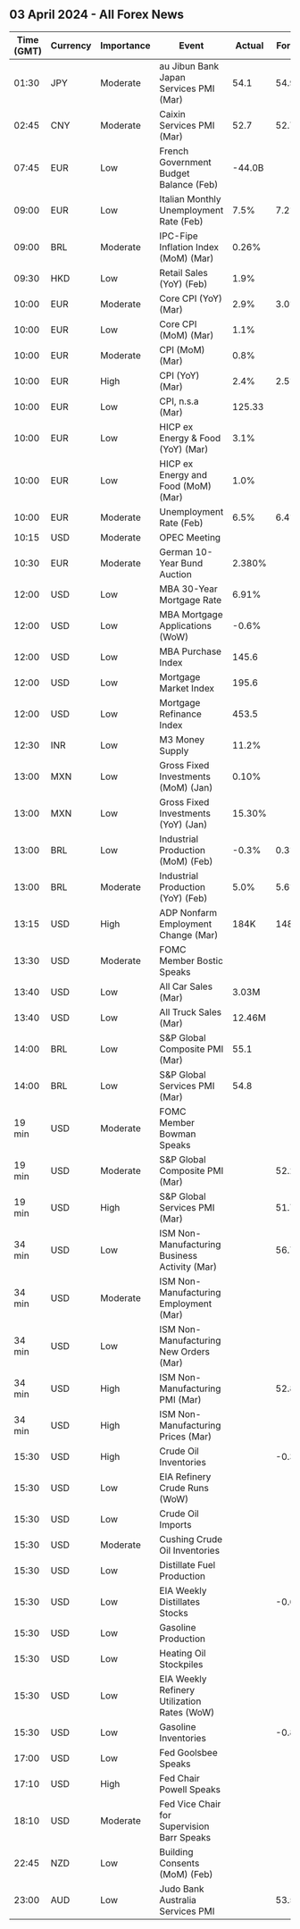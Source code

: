 ## 03 April 2024 - All Forex News

| Time (GMT) | Currency | Importance | Event | Actual | Forecast | Previous |
|------|----------|------------|-------|--------|----------|----------|
| 01:30 | JPY | Moderate | au Jibun Bank Japan Services PMI (Mar) | 54.1 | 54.9 | 52.9 |
| 02:45 | CNY | Moderate | Caixin Services PMI (Mar) | 52.7 | 52.7 | 52.5 |
| 07:45 | EUR | Low | French Government Budget Balance (Feb) | -44.0B |  | -25.7B |
| 09:00 | EUR | Low | Italian Monthly Unemployment Rate (Feb) | 7.5% | 7.2% | 7.3% |
| 09:00 | BRL | Moderate | IPC-Fipe Inflation Index (MoM) (Mar) | 0.26% |  | 0.46% |
| 09:30 | HKD | Low | Retail Sales (YoY) (Feb) | 1.9% |  | 0.9% |
| 10:00 | EUR | Moderate | Core CPI (YoY) (Mar) | 2.9% | 3.0% | 3.1% |
| 10:00 | EUR | Low | Core CPI (MoM) (Mar) | 1.1% |  | 0.7% |
| 10:00 | EUR | Moderate | CPI (MoM) (Mar) | 0.8% |  | 0.6% |
| 10:00 | EUR | High | CPI (YoY) (Mar) | 2.4% | 2.5% | 2.6% |
| 10:00 | EUR | Low | CPI, n.s.a (Mar) | 125.33 |  | 124.38 |
| 10:00 | EUR | Low | HICP ex Energy & Food (YoY) (Mar) | 3.1% |  | 3.3% |
| 10:00 | EUR | Low | HICP ex Energy and Food (MoM) (Mar) | 1.0% |  | 0.6% |
| 10:00 | EUR | Moderate | Unemployment Rate (Feb) | 6.5% | 6.4% | 6.5% |
| 10:15 | USD | Moderate | OPEC Meeting |  |  |  |
| 10:30 | EUR | Moderate | German 10-Year Bund Auction | 2.380% |  | 2.300% |
| 12:00 | USD | Low | MBA 30-Year Mortgage Rate | 6.91% |  | 6.93% |
| 12:00 | USD | Low | MBA Mortgage Applications (WoW) | -0.6% |  | -0.7% |
| 12:00 | USD | Low | MBA Purchase Index | 145.6 |  | 145.7 |
| 12:00 | USD | Low | Mortgage Market Index | 195.6 |  | 196.8 |
| 12:00 | USD | Low | Mortgage Refinance Index | 453.5 |  | 460.9 |
| 12:30 | INR | Low | M3 Money Supply | 11.2% |  | 11.3% |
| 13:00 | MXN | Low | Gross Fixed Investments (MoM) (Jan) | 0.10% |  | 0.00% |
| 13:00 | MXN | Low | Gross Fixed Investments (YoY) (Jan) | 15.30% |  | 13.40% |
| 13:00 | BRL | Low | Industrial Production (MoM) (Feb) | -0.3% | 0.3% | -1.5% |
| 13:00 | BRL | Moderate | Industrial Production (YoY) (Feb) | 5.0% | 5.6% | 3.7% |
| 13:15 | USD | High | ADP Nonfarm Employment Change (Mar) | 184K | 148K | 155K |
| 13:30 | USD | Moderate | FOMC Member Bostic Speaks |  |  |  |
| 13:40 | USD | Low | All Car Sales (Mar) | 3.03M |  | 3.10M |
| 13:40 | USD | Low | All Truck Sales (Mar) | 12.46M |  | 12.60M |
| 14:00 | BRL | Low | S&P Global Composite PMI (Mar) | 55.1 |  | 55.1 |
| 14:00 | BRL | Low | S&P Global Services PMI (Mar) | 54.8 |  | 54.6 |
| 19 min | USD | Moderate | FOMC Member Bowman Speaks |  |  |  |
| 19 min | USD | Moderate | S&P Global Composite PMI (Mar) |  | 52.2 | 52.5 |
| 19 min | USD | High | S&P Global Services PMI (Mar) |  | 51.7 | 52.3 |
| 34 min | USD | Low | ISM Non-Manufacturing Business Activity (Mar) |  | 56.7 | 57.2 |
| 34 min | USD | Moderate | ISM Non-Manufacturing Employment (Mar) |  |  | 48.0 |
| 34 min | USD | Low | ISM Non-Manufacturing New Orders (Mar) |  |  | 56.1 |
| 34 min | USD | High | ISM Non-Manufacturing PMI (Mar) |  | 52.8 | 52.6 |
| 34 min | USD | High | ISM Non-Manufacturing Prices (Mar) |  |  | 58.6 |
| 15:30 | USD | High | Crude Oil Inventories |  | -0.300M | 3.165M |
| 15:30 | USD | Low | EIA Refinery Crude Runs (WoW) |  |  | 0.147M |
| 15:30 | USD | Low | Crude Oil Imports |  |  | 1.124M |
| 15:30 | USD | Moderate | Cushing Crude Oil Inventories |  |  | 2.107M |
| 15:30 | USD | Low | Distillate Fuel Production |  |  | 0.124M |
| 15:30 | USD | Low | EIA Weekly Distillates Stocks |  | -0.604M | -1.185M |
| 15:30 | USD | Low | Gasoline Production |  |  | -0.435M |
| 15:30 | USD | Low | Heating Oil Stockpiles |  |  | -0.609M |
| 15:30 | USD | Low | EIA Weekly Refinery Utilization Rates (WoW) |  |  | 0.9% |
| 15:30 | USD | Low | Gasoline Inventories |  | -0.820M | 1.299M |
| 17:00 | USD | Low | Fed Goolsbee Speaks |  |  |  |
| 17:10 | USD | High | Fed Chair Powell Speaks |  |  |  |
| 18:10 | USD | Moderate | Fed Vice Chair for Supervision Barr Speaks |  |  |  |
| 22:45 | NZD | Low | Building Consents (MoM) (Feb) |  |  | -8.8% |
| 23:00 | AUD | Low | Judo Bank Australia Services PMI |  | 53.5 | 53.1 |

